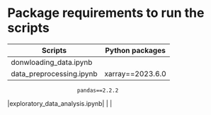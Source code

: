 # Package requirements to run the scripts
|       Scripts           | Python packages |
|-------------------------|-----------------|
|donwloading_data.ipynb   |  |
|data_preprocessing.ipynb| xarray==2023.6.0 |
                          pandas==2.2.2
|exploratory_data_analysis.ipynb|  |
|
